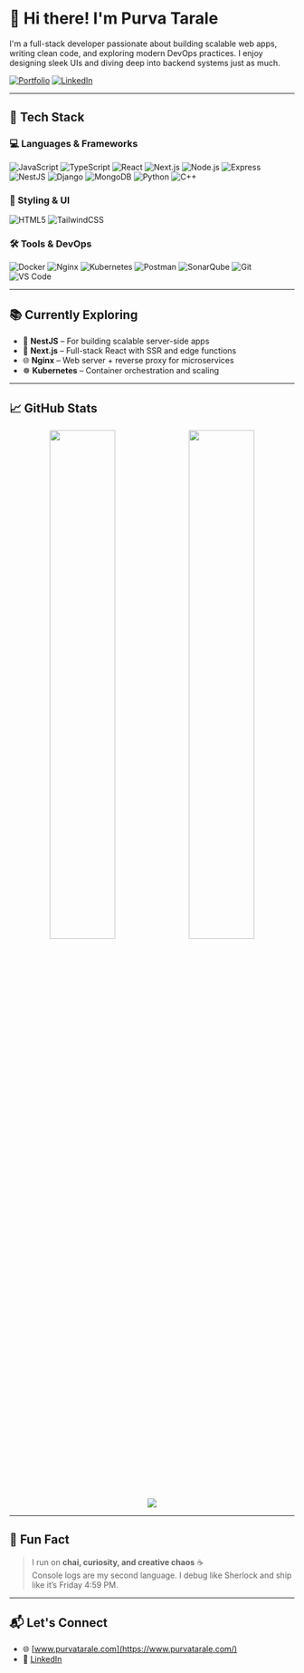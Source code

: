 # 👋 Hi there! I'm Purva Tarale

I'm a full-stack developer passionate about building scalable web apps, writing clean code, and exploring modern DevOps practices. I enjoy designing sleek UIs and diving deep into backend systems just as much.

[![Portfolio](https://img.shields.io/badge/-🌐%20My%20Portfolio-000?style=for-the-badge)](https://www.purvatarale.com/)
[![LinkedIn](https://img.shields.io/badge/-LinkedIn-0077B5?style=for-the-badge&logo=linkedin&logoColor=white)](https://www.purvatarale.com/)

---

## 🚀 Tech Stack

### 💻 Languages & Frameworks
![JavaScript](https://img.shields.io/badge/-JavaScript-black?style=flat&logo=javascript)
![TypeScript](https://img.shields.io/badge/-TypeScript-black?style=flat&logo=typescript)
![React](https://img.shields.io/badge/-React-black?style=flat&logo=react)
![Next.js](https://img.shields.io/badge/-Next.js-black?style=flat&logo=next.js)
![Node.js](https://img.shields.io/badge/-Node.js-black?style=flat&logo=node.js)
![Express](https://img.shields.io/badge/-Express-black?style=flat&logo=express)
![NestJS](https://img.shields.io/badge/-NestJS-black?style=flat&logo=nestjs)
![Django](https://img.shields.io/badge/-Django-black?style=flat&logo=django)
![MongoDB](https://img.shields.io/badge/-MongoDB-black?style=flat&logo=mongodb)
![Python](https://img.shields.io/badge/-Python-black?style=flat&logo=python)
![C++](https://img.shields.io/badge/-C++-black?style=flat&logo=c%2B%2B)

### 🎨 Styling & UI
![HTML5](https://img.shields.io/badge/-HTML5-black?style=flat&logo=html5)
![TailwindCSS](https://img.shields.io/badge/-TailwindCSS-black?style=flat&logo=tailwind-css)

### 🛠 Tools & DevOps
![Docker](https://img.shields.io/badge/-Docker-black?style=flat&logo=docker)
![Nginx](https://img.shields.io/badge/-Nginx-black?style=flat&logo=nginx)
![Kubernetes](https://img.shields.io/badge/-Kubernetes-black?style=flat&logo=kubernetes)
![Postman](https://img.shields.io/badge/-Postman-black?style=flat&logo=postman)
![SonarQube](https://img.shields.io/badge/-SonarQube-black?style=flat&logo=sonarqube)
![Git](https://img.shields.io/badge/-Git-black?style=flat&logo=git)
![VS Code](https://img.shields.io/badge/-VS%20Code-black?style=flat&logo=visual-studio-code)

---

## 📚 Currently Exploring

- 🚀 **NestJS** – For building scalable server-side apps
- 🧭 **Next.js** – Full-stack React with SSR and edge functions
- 🌐 **Nginx** – Web server + reverse proxy for microservices
- ☸️ **Kubernetes** – Container orchestration and scaling

---

## 📈 GitHub Stats

<p align="center">
  <img src="https://github-readme-stats.vercel.app/api?username=purvatarale&show_icons=true&theme=tokyonight" width="48%" />
  <img src="https://github-readme-stats.vercel.app/api/top-langs/?username=purvatarale&layout=compact&theme=tokyonight" width="48%" />
</p>

<p align="center">
  <img src="https://streak-stats.demolab.com/?user=purvatarale&theme=tokyonight" />
</p>

---

## 🎯 Fun Fact

> I run on **chai, curiosity, and creative chaos** ☕   
> Console logs are my second language.
> I debug like Sherlock and ship like it’s Friday 4:59 PM.

---

## 📬 Let's Connect

- 🌐 [www.purvatarale.com](https://www.purvatarale.com/)
- 💼 [LinkedIn](https://www.purvatarale.com/)
